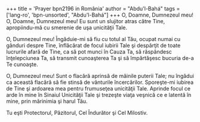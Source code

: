 +++
title = 'Prayer bpn2196 in România'
author = "Abdu'l-Bahá"
tags = ['lang-ro', 'bpn-unsorted', "Abdu'l-Bahá"]
+++
O, Doamne, Dumnezeul meu!
O, Doamne, Dumnezeul meu! Eu sunt un slujitor atras către Tine, apropiindu-mă cu smerenie de uşa unicităţii Tale.

O, Dumnezeul meu! Îngăduie-mi să fiu cu totul al Tău, ocupat numai cu gânduri despre Tine, înflăcărat de focul iubirii Tale şi despărţit de toate lucrurile afară de Tine, ca să pot munci în Cauza Ta, să răspândesc înţelepciunea Ta, să transmit cunoaşterea Ta şi să împărtăşesc bucuria de-a Te cunoaşte.

O, Dumnezeul meu! Sunt o flacără aprinsă de mâinile puterii Tale; nu îngădui ca această flacără să fie stinsă de vânturile încercărilor. Sporeşte-mi iubirea de Tine şi ardoarea mea pentru frumuseţea unicităţii Tale. Aprinde focul ce arde în mine în Sinaiul Unicităţii Tale şi trezeşte viaţa veşnică ce e latentă în mine, prin mărinimia şi harul Tău.

Tu eşti Protectorul, Păzitorul, Cel Îndurător şi Cel Milostiv.
